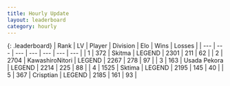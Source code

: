 ```yaml
---
title: Hourly Update
layout: leaderboard
category: hourly
---
```


{: .leaderboard}
| Rank | LV | Player | Division | Elo | Wins | Losses |
| --- | --- | --- | --- | --- | --- | --- |
| <span data-change="0">1</span> | 372 | <span title="ID: 402846">Skitma</span> | LEGEND | <span data-change="0">2301</span> | <span data-change="0">211</span> | <span data-change="0">62</span> |
| <span data-change="0">2</span> | 2704 | <span title="ID: 164871">KawashiroNitori</span> | LEGEND | <span data-change="0">2267</span> | <span data-change="0">278</span> | <span data-change="0">97</span> |
| <span data-change="1">3</span> | 163 | <span title="ID: 641994">Usada Pekora</span> | LEGEND | <span data-change="23">2214</span> | <span data-change="6">225</span> | <span data-change="1">88</span> |
| <span data-change="-1">4</span> | 1525 | <span title="ID: 353063">Sktima</span> | LEGEND | <span data-change="-20">2195</span> | <span data-change="2">145</span> | <span data-change="2">40</span> |
| <span data-change="0">5</span> | 367 | <span title="ID: 665674">Crisptian</span> | LEGEND | <span data-change="0">2185</span> | <span data-change="0">161</span> | <span data-change="0">93</span> |